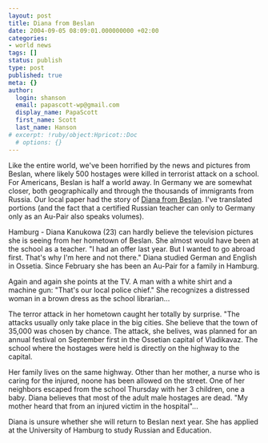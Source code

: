```yaml
---
layout: post
title: Diana from Beslan
date: 2004-09-05 08:09:01.000000000 +02:00
categories:
- world news
tags: []
status: publish
type: post
published: true
meta: {}
author:
  login: shanson
  email: papascott-wp@gmail.com
  display_name: PapaScott
  first_name: Scott
  last_name: Hanson
# excerpt: !ruby/object:Hpricot::Doc
  # options: {}
---
```

<p>Like the entire world, we've been horrified by the news and pictures from Beslan, where likely 500 hostages were killed in terrorist attack on a school. For Americans, Beslan is half a world away. In Germany we are somewhat closer, both geographically and through the thousands of immigrants from Russia. Our local paper had the story of <a href="http://www.abendblatt.de/daten/2004/09/04/337176.html" title="Diana - in Hamburg verfolgt sie das Drama um ihre Heimat">Diana from Beslan</a>. I've translated portions (and the fact that a certified Russian teacher can only to Germany only as an Au-Pair also speaks volumes).</p>
<p>Hamburg  - Diana Kanukowa (23) can hardly believe the television pictures she is seeing from her hometown of Beslan. She almost would have been at the school as a teacher. "I had an offer last year. But I wanted to go abroad first. That's why I'm here and not there." Diana studied German and English in Ossetia. Since February she has been an Au-Pair for a family in Hamburg.</p>
<p>Again and again she points at the TV. A man with a white shirt and a machine gun: "That's our local police chief." She recognizes a distressed woman in a brown dress as the school librarian...</p>
<p>The terror attack in her hometown caught her totally by surprise. "The attacks usually only take place in the big cities. She believe that the town of 35,000 was chosen by chance. The attack, she belives, was planned for an annual festival on September first in the Ossetian capital of Vladikavaz. The school where the hostages were held is directly on the highway to the capital.</p>
<p>Her family lives on the same highway. Other than her mother, a nurse who is caring for the injured, noone has been allowed on the street. One of her neighbors escaped from the school Thursday with her 3 children, one a baby. Diana believes that most of the adult male hostages are dead. "My mother heard that from an injured victim in the hospital"...</p>
<p>Diana is unsure whether she will return to Beslan next year. She has applied at the University of Hamburg to study Russian and Education.</p>
